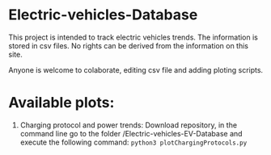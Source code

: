 # Electric-vehicles-Database

This project is intended to track electric vehicles trends. The information is stored in csv files. No rights can be derived from the information on this site. 

Anyone is welcome to colaborate, editing csv file and adding ploting scripts.

# Available plots:

1. Charging protocol and power trends: Download repository, in the command line go to the folder /Electric-vehicles-EV-Database and execute the following command: `python3 plotChargingProtocols.py`
  
